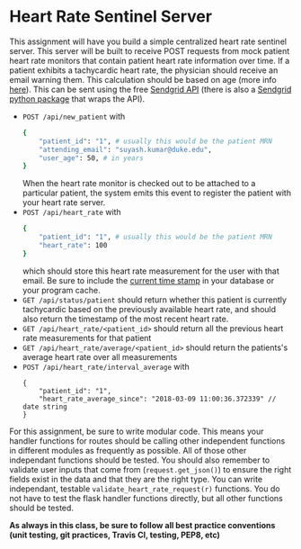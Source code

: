 # Heart Rate Sentinel Server
This assignment will have you build a simple centralized heart rate sentinel server. This server will be built to receive POST requests from mock patient heart rate monitors that contain patient heart rate information over time. If a patient exhibits a tachycardic heart rate, the physician should receive an email warning them. This calculation should be based on age (more info [here](https://en.wikipedia.org/wiki/Tachycardia)). This can be sent using the free [Sendgrid API](https://sendgrid.com/) (there is also a [Sendgrid python package](https://github.com/sendgrid/sendgrid-python) that wraps the API).

* `POST /api/new_patient` with
  ```sh
  {
      "patient_id": "1", # usually this would be the patient MRN
      "attending_email": "suyash.kumar@duke.edu", 
      "user_age": 50, # in years
  }
  ```
  When the heart rate monitor is checked out to be attached to a particular patient, the system emits this event to register the patient with your heart rate server. 
* `POST /api/heart_rate` with
  ```sh
  {
      "patient_id": "1", # usually this would be the patient MRN
      "heart_rate": 100
  }
  ```
  which should store this heart rate measurement for the user with that email. Be sure to include the [current time stamp](https://stackoverflow.com/questions/415511/how-to-get-current-time-in-python) in your database or your program cache.
* `GET /api/status/patient` should return whether this patient is currently tachycardic based on the previously available heart rate, and should also return the timestamp of the most recent heart rate. 
* `GET /api/heart_rate/<patient_id>` should return all the previous heart rate measurements for that patient
* `GET /api/heart_rate/average/<patient_id>` should return the patients's average heart rate over all measurements
* `POST /api/heart_rate/interval_average` with 
  ```
  {
      "patient_id": "1",
      "heart_rate_average_since": "2018-03-09 11:00:36.372339" // date string
  }
  ```
  
For this assignment, be sure to write modular code. This means your handler functions for routes should be calling other independent functions in different modules as frequently as possible. All of those other independant functions should be tested. You should also remember to validate user inputs that come from (`request.get_json()`) to ensure the right fields exist in the data and that they are the right type. You can write independant, testable `validate_heart_rate_request(r)` functions. You do not have to test the flask handler functions directly, but all other functions should be tested.  

__As always in this class, be sure to follow all best practice conventions (unit testing, git practices, Travis CI, testing, PEP8, etc)__

